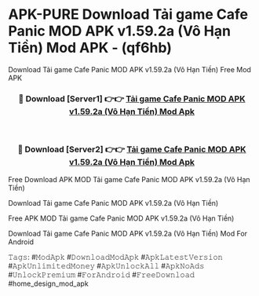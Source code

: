 # APK-PURE Download Tải game Cafe Panic MOD APK v1.59.2a (Vô Hạn Tiền) Mod APK - (qf6hb)
Download Tải game Cafe Panic MOD APK v1.59.2a (Vô Hạn Tiền) Free Mod APK

<div align="center">
<h3>🔴 Download [Server1] 👉👉 <a href="https://apk-comot.site?title=Tải_game_Cafe_Panic_MOD_APK_v1.59.2a_(Vô_Hạn_Tiền)">Tải game Cafe Panic MOD APK v1.59.2a (Vô Hạn Tiền) Mod Apk</a></h3><br>

<h3>🔴 Download [Server2] 👉👉 <a href="https://apk-comot.site?title=Tải_game_Cafe_Panic_MOD_APK_v1.59.2a_(Vô_Hạn_Tiền)">Tải game Cafe Panic MOD APK v1.59.2a (Vô Hạn Tiền) Mod Apk</a></h3>
</div>


Free Download APK MOD Tải game Cafe Panic MOD APK v1.59.2a (Vô Hạn Tiền)

Download Tải game Cafe Panic MOD APK v1.59.2a (Vô Hạn Tiền) 

Free APK MOD Tải game Cafe Panic MOD APK v1.59.2a (Vô Hạn Tiền) 

Download Tải game Cafe Panic MOD APK v1.59.2a (Vô Hạn Tiền) Mod For Android

𝚃𝚊𝚐𝚜: #𝙼𝚘𝚍𝙰𝚙𝚔 #𝙳𝚘𝚠𝚗𝚕𝚘𝚊𝚍𝙼𝚘𝚍𝙰𝚙𝚔 #𝙰𝚙𝚔𝙻𝚊𝚝𝚎𝚜𝚝𝚅𝚎𝚛𝚜𝚒𝚘𝚗 #𝙰𝚙𝚔𝚄𝚗𝚕𝚒𝚖𝚒𝚝𝚎𝚍𝙼𝚘𝚗𝚎𝚢 #𝙰𝚙𝚔𝚄𝚗𝚕𝚘𝚌𝚔𝙰𝚕𝚕 #𝙰𝚙𝚔𝙽𝚘𝙰𝚍𝚜 #𝚄𝚗𝚕𝚘𝚌𝚔𝙿𝚛𝚎𝚖𝚒𝚞𝚖 #𝙵𝚘𝚛𝙰𝚗𝚍𝚛𝚘𝚒𝚍 #𝙵𝚛𝚎𝚎𝙳𝚘𝚠𝚗𝚕𝚘𝚊𝚍 #home_design_mod_apk